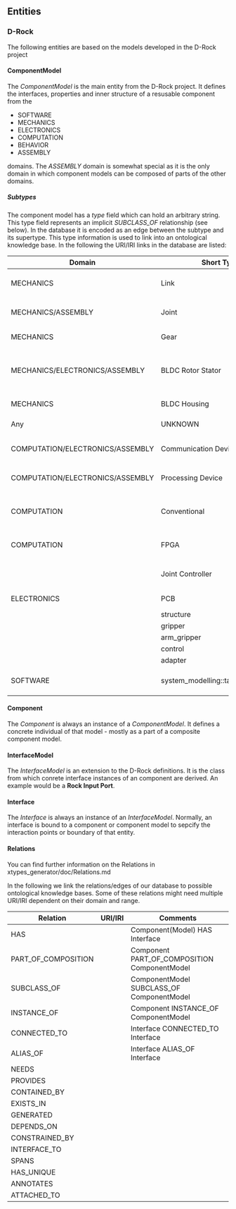 ## Entities

### D-Rock

The following entities are based on the models developed in the D-Rock project

#### ComponentModel

The *ComponentModel* is the main entity from the D-Rock project.
It defines the interfaces, properties and inner structure of a resusable component from the

* SOFTWARE
* MECHANICS
* ELECTRONICS
* COMPUTATION
* BEHAVIOR
* ASSEMBLY

domains.
The *ASSEMBLY* domain is somewhat special as it is the only domain in which component models can be composed of parts of the other domains.

##### Subtypes

The component model has a *type* field which can hold an arbitrary string.
This type field represents an implicit *SUBCLASS_OF* relationship (see below).
In the database it is encoded as an edge between the subtype and its supertype.
This type information is used to link into an ontological knowledge base.
In the following the URI/IRI links in the database are listed:


| Domain | Short Type | URI/IRI | Comments |
|--------|------------|---------|----------|
| MECHANICS | Link | | Represents a mechanical link (see URDF) |
| MECHANICS/ASSEMBLY | Joint | | Represents a mechanical/logical joint (see URDF) |
| MECHANICS | Gear | | Represents a gear of a motor |
| MECHANICS/ELECTRONICS/ASSEMBLY | BLDC Rotor Stator | | Represents either the mechanical/electronical or composite model of the rotor/stator pair of a motor |
| MECHANICS | BLDC Housing | | Represents the housing of a motor |
| Any | UNKNOWN | | Representss the root of all things (default type)|
| COMPUTATION/ELECTRONICS/ASSEMBLY | Communication Device | | Represents a component for communication |
| COMPUTATION/ELECTRONICS/ASSEMBLY | Processing Device | | Represents a component for executing software |
| COMPUTATION | Conventional | | Represents a **conventional** processing device (CPU) |
| COMPUTATION | FPGA | | Represents configurable hardware for processing (FPGA) |
| | Joint Controller | | Represents a piece of software controlling a joint |
| ELECTRONICS | PCB | | Represents a printed circuit board |
| | structure | | |
| | gripper | | |
| | arm_gripper | | |
| | control | | |
| | adapter | | |
| SOFTWARE | system_modelling::task_graph::Task | | Represents a ROCK task. Should be renamed |

#### Component

The *Component* is always an instance of a *ComponentModel*.
It defines a concrete individual of that model - mostly as a part of a composite component model.

#### InterfaceModel

The *InterfaceModel* is an extension to the D-Rock definitions.
It is the class from which conrete interface instances of an component are derived.
An example would be a **Rock Input Port**.

#### Interface

The *Interface* is always an instance of an *InterfaceModel*.
Normally, an interface is bound to a component or component model to sepcify the interaction points or boundary of that entity.

#### Relations
You can find further information on the Relations in xtypes_generator/doc/Relations.md

In the following we link the relations/edges of our database to possible ontological knowledge bases.
Some of these relations might need multiple URI/IRI dependent on their domain and range.

| Relation | URI/IRI | Comments |
| -------- | ------- | -------- |
| HAS      |         | Component(Model) HAS Interface |
| PART_OF_COMPOSITION | | Component PART_OF_COMPOSITION ComponentModel |
| SUBCLASS_OF |      | ComponentModel SUBCLASS_OF ComponentModel |
| INSTANCE_OF |      | Component INSTANCE_OF ComponentModel |
| CONNECTED_TO |     | Interface CONNECTED_TO Interface |
| ALIAS_OF |         | Interface ALIAS_OF Interface |
| NEEDS | | |
| PROVIDES | | |
| CONTAINED_BY | | |
| EXISTS_IN | | |
| GENERATED | | |
| DEPENDS_ON | | |
| CONSTRAINED_BY | | |
| INTERFACE_TO | | |
| SPANS | | |
| HAS_UNIQUE | | |
| ANNOTATES | | |
| ATTACHED_TO | | |
